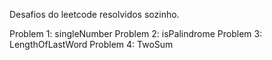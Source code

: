 Desafios do leetcode resolvidos sozinho.

Problem 1: singleNumber
Problem 2: isPalindrome
Problem 3: LengthOfLastWord
Problem 4: TwoSum
